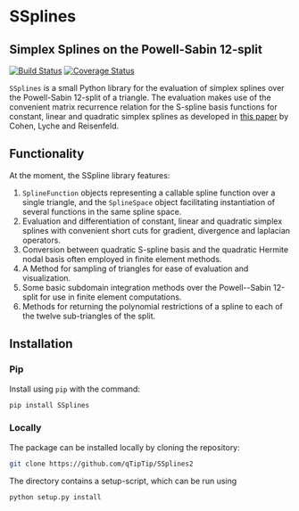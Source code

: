 # SSplines
## Simplex Splines on the Powell-Sabin 12-split

[![Build Status](https://travis-ci.org/qTipTip/SSplines.svg?branch=master)](https://travis-ci.org/qTipTip/SSplines)
[![Coverage Status](https://coveralls.io/repos/github/qTipTip/SSplines2/badge.svg?branch=master)](https://coveralls.io/github/qTipTip/SSplines2?branch=master)

`SSplines` is a small Python library for the evaluation of simplex splines over
the Powell-Sabin 12-split of a triangle. The evaluation makes use of the
convenient matrix recurrence relation for the S-spline basis functions for
constant, linear and quadratic simplex splines as developed in [this
paper](http://www.ams.org/journals/mcom/2013-82-283/S0025-5718-2013-02664-6/S0025-5718-2013-02664-6.pdf) by
Cohen, Lyche and Reisenfeld.

## Functionality

At the moment, the SSpline library features:

1. `SplineFunction` objects representing a callable spline function over a
   single triangle, and the `SplineSpace` object facilitating instantiation of
   several functions in the same spline space.
2. Evaluation and differentiation of constant, linear and quadratic simplex
   splines with convenient short cuts for gradient, divergence and laplacian
   operators.
3. Conversion between quadratic S-spline basis and the quadratic Hermite nodal
   basis often employed in finite element methods.
4. A Method for sampling of triangles for ease of evaluation and visualization.
5. Some basic subdomain integration methods over the Powell--Sabin 12-split for
   use in finite element computations.
6. Methods for returning the polynomial restrictions of a spline to each of the
   twelve sub-triangles of the split.

## Installation

### Pip
Install using `pip` with the command:

```bash
pip install SSplines
```

### Locally
The package can be installed locally by cloning the repository:

```bash
git clone https://github.com/qTipTip/SSplines2
```

The directory contains a setup-script, which can be run using
```python
python setup.py install
```
